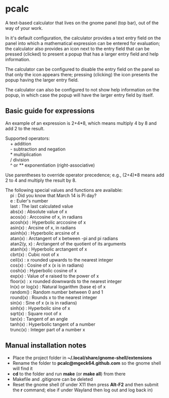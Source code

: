 # pcalc

A text-based calculator that lives on the gnome panel (top bar), out of the way
of your work.

In it's default configuration, the calculator provides a text entry field on the
panel into which a mathematical expression can be entered for evaluation; the
calculator also provides an icon next to the entry field that can be pressed
(clicked) to present a popup that has a larger entry field and help information.

The calculator can be configured to disable the entry field on the panel so that
only the icon appears there; pressing (clicking) the icon presents the popup
having the larger entry field.

The calculator can also be configured to not show help information on the popup,
in which case the popup will have the larger entry field by itself.
## Basic guide for expressions
An example of an expression is 2+4*8, which means multiply 4 by 8 and add 2 to
the result.

Supported operators:\
&nbsp;&nbsp;&nbsp;&nbsp;+ addition\
&nbsp;&nbsp;&nbsp;&nbsp;- subtraction and negation\
&nbsp;&nbsp;&nbsp;&nbsp;* multiplication\
&nbsp;&nbsp;&nbsp;&nbsp;/ division\
&nbsp;&nbsp;&nbsp;&nbsp;^ or ** exponentiation (right-associative)

Use parentheses to override operator precedence; e.g.,
(2+4)*8 means add 2 to 4 and multiply the result by 8.

The following special values and functions are available:\
&nbsp;&nbsp;&nbsp;&nbsp;pi : Did you know that March 14 is Pi day?\
&nbsp;&nbsp;&nbsp;&nbsp;e : Euler\'s number\
&nbsp;&nbsp;&nbsp;&nbsp;last : The last calculated value\
&nbsp;&nbsp;&nbsp;&nbsp;abs(x) : Absolute value of x\
&nbsp;&nbsp;&nbsp;&nbsp;acos(x) : Arccosine of x, in radians\
&nbsp;&nbsp;&nbsp;&nbsp;acosh(x) : Hyperbolic arccosine of x\
&nbsp;&nbsp;&nbsp;&nbsp;asin(x) : Arcsine of x, in radians\
&nbsp;&nbsp;&nbsp;&nbsp;asinh(x) : Hyperbolic arcsine of x\
&nbsp;&nbsp;&nbsp;&nbsp;atan(x) : Arctangent of x between -pi and pi radians\
&nbsp;&nbsp;&nbsp;&nbsp;atan2(y, x) : Arctangent of the quotient of its arguments\
&nbsp;&nbsp;&nbsp;&nbsp;atanh(x) : Hyperbolic arctangent of x\
&nbsp;&nbsp;&nbsp;&nbsp;cbrt(x) : Cubic root of x\
&nbsp;&nbsp;&nbsp;&nbsp;ceil(x) : x rounded upwards to the nearest integer\
&nbsp;&nbsp;&nbsp;&nbsp;cos(x) : Cosine of x (x is in radians)\
&nbsp;&nbsp;&nbsp;&nbsp;cosh(x) : Hyperbolic cosine of x\
&nbsp;&nbsp;&nbsp;&nbsp;exp(x) : Value of e raised to the power of x\
&nbsp;&nbsp;&nbsp;&nbsp;floor(x) : x rounded downwards to the nearest integer\
&nbsp;&nbsp;&nbsp;&nbsp;ln(x) or log(x) : Natural logarithm (base e) of x\
&nbsp;&nbsp;&nbsp;&nbsp;random() : Random number between 0 and 1\
&nbsp;&nbsp;&nbsp;&nbsp;round(x) : Rounds x to the nearest integer\
&nbsp;&nbsp;&nbsp;&nbsp;sin(x) : Sine of x (x is in radians)\
&nbsp;&nbsp;&nbsp;&nbsp;sinh(x) : Hyperbolic sine of x\
&nbsp;&nbsp;&nbsp;&nbsp;sqrt(x) : Square root of x\
&nbsp;&nbsp;&nbsp;&nbsp;tan(x) : Tangent of an angle\
&nbsp;&nbsp;&nbsp;&nbsp;tanh(x) : Hyperbolic tangent of a number\
&nbsp;&nbsp;&nbsp;&nbsp;trunc(x) : Integer part of a number x
## Manual installation notes
- Place the project folder in **~/.local/share/gnome-shell/extensions**
- Rename the folder to **pcalc<span>@</span>mgeck64.github.com** so the gnome shell will find it
- **cd** to the folder and run **make** (or **make all**) from there
- Makefile and .gitignore can be deleted
- Reset the gnome shell (if under X11 then press **Alt-F2** and then submit the
    **r** command; else if under Wayland then log out and log back in)
